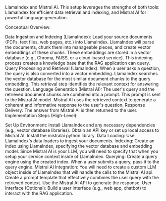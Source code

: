 LlamaIndex and Mistral AI. This setup leverages the strengths of both tools: LlamaIndex for efficient data retrieval and indexing, and Mistral AI for powerful language generation.

Conceptual Overview:

Data Ingestion and Indexing (LlamaIndex):
Load your source documents (PDFs, text files, web pages, etc.) into LlamaIndex.
LlamaIndex will parse the documents, chunk them into manageable pieces, and create vector embeddings of these chunks.
These embeddings are stored in a vector database (e.g., Chroma, FAISS, or a cloud-based service).
This indexing process creates a knowledge base that the RAG application can query.
Query Processing and Retrieval (LlamaIndex):
When a user asks a question, the query is also converted into a vector embedding.
LlamaIndex searches the vector database for the most similar document chunks to the query embedding.
This retrieval step identifies the relevant context for answering the question.
Language Generation (Mistral AI):
The user's query and the retrieved document chunks are combined into a prompt.
This prompt is sent to the Mistral AI model.
Mistral AI uses the retrieved context to generate a coherent and informative response to the user's question.
Response Delivery:
The answer from Mistral AI is then returned to the user.
Implementation Steps (High-Level):

Set Up Environment:
Install LlamaIndex and any necessary dependencies (e.g., vector database libraries).
Obtain an API key or set up local access to Mistral AI.
Install the mistralai python library.
Data Loading:
Use LlamaIndex's data loaders to ingest your documents.
Indexing:
Create an index using LlamaIndex, specifying the vector database and embedding model.
Since Mistral AI is your LLM, you will need to specify that when you setup your service context inside of LlamaIndex.
Querying:
Create a query engine using the created index.
When a user submits a query, pass it to the query engine.
Mistral AI Integration:
You will need to create a custom LLM object inside of LlamaIndex that will handle the calls to the Mistral AI api.
Create a prompt template that effectively combines the user query with the retrieved context.
Use the Mistral AI API to generate the response.
User Interface (Optional):
Build a user interface (e.g., web app, chatbot) to interact with the RAG application.
